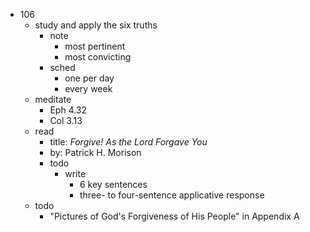 - 106
  - study and apply the six truths
    - note
      - most pertinent
      - most convicting
    - sched
      - one per day
      - every week
  - meditate
    - Eph 4.32
    - Col 3.13
  - read
    - title: _Forgive! As the Lord Forgave You_
    - by: Patrick H. Morison
    - todo
      - write
        - 6 key sentences
        - three- to four-sentence applicative response
  - todo
    - "Pictures of God's Forgiveness of His People" in Appendix A

